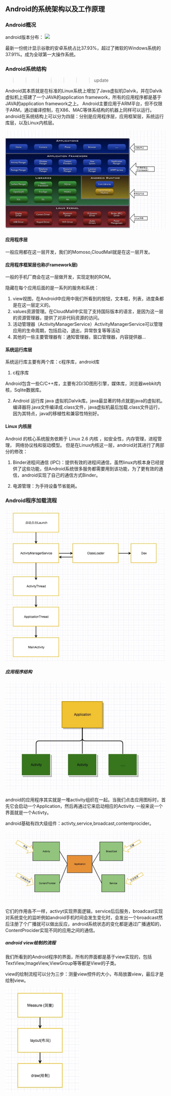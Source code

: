 ## Android的系统架构以及工作原理




### Android概况

android版本分布：
![](http://www.ihei5.com/uploads/allimg/2017/03/08/1-1F30Q15S3.jpg)

最新一份统计显示谷歌的安卓系统占比37.93%，超过了微软的Windows系统的37.91%。成为全球第一大操作系统。


### Android系统结构
>>>>>>> update

Android其本质就是在标准的Linux系统上增加了Java虚拟机Dalvik，并在Dalvik虚拟机上搭建了一个JAVA的application framework，所有的应用程序都是基于JAVA的application framework之上。
Android主要应用于ARM平台，但不仅限于ARM，通过编译控制，在X86、MAC等体系结构的机器上同样可以运行。<br>
android在系统结构上可以分为四层：分别是应用程序层，应用框架层，系统运行库层，以及Linux内核层。


![](https://github.com/MerlinYu/blog/blob/master/blog_file/android/android_structure.png)


#### 应用程序层
一般应用都在这一层开发，我们的Momoso,CloudMall就是在这一层开发。<br>


#### 应用程序框架层也称(Framework层)

一般的手机厂商会在这一层做开发，实现定制的ROM。<br>

隐藏在每个应用后面的是一系列的服务和系统：

1. view视图，在Android中应用中我们所看到的按钮，文本框，列表，进度条都是在这一层定义的。
2. values资源管理。在CloudMall中实现了支持国际版本的语言，是因为这一层的资源管理器，提供了对非代码资源的访问。
3. 活动管理器（ActivityManagerService）ActivityManagerService可以管理应用的生命周期，包括启动，退出，异常恢复等等活动
4. 其他的一些主要管理器有：通知管理器，窗口管理器，内容提供器...


#### 系统运行库层
系统运行库主要有两个库：c程序库，android库

1. c程序库

 Android包含一些C/C++库，主要有2D/3D图形引擎，媒体库，浏览器webkit内核，Sqlite数据库。
   
2. Android 运行库
java 虚拟机Dalvik库。java最显著的特点就是java的虚拟机。编译器将.java文件编译成.class文件，java虚拟机最后加载.class文件运行，因为其特点，java的移植性和兼容性特别好。

  
#### Linux 内核层
Android 的核心系统服务依赖于 Linux 2.6 内核 ，如安全性，内存管理，进程管理， 网络协议栈和驱动模型。 
但是在Linux内核这一层，android对其进行了两部分的修改：

1. Binder进程间通信
  (IPC)：提供有效的进程间通信，虽然linux内核本身已经提供了这些功能，但Android系统很多服务都需要用到该功能，为了更有效的通信，android实现了自己的通信方式Binder。
  
2. 电源管理：为手持设备节省能耗。



### Android程序加载流程

![](https://github.com/MerlinYu/blog/blob/master/blog_file/android/android_start.png)



##### 应用程序结构

![](https://github.com/MerlinYu/blog/blob/master/blog_file/android/activity.png)

android的应用程序其实就是一堆activity组织在一起。当我们点击应用图标时，首先它会启动一个Application，然后再通过它来启动相应的Activity.
一般来说一个界面就是一个Activty。

android基础有四大级组件：activty,service,broadcast,contentprocider。<br>

![](https://github.com/MerlinYu/blog/blob/master/blog_file/android/activity_base_4.png)


它们的作用各不一样，activyt实现界面逻辑，service后后服务，broadcast实现对系统变化的监听例如android手机时间会发生变化时，会发出一个broadcast然后注册了个广播就可以做出反应，android系统状态的变化都是通过广播通知的，ContentProcider实现不同的应用之间的通信。

##### android view绘制的流程
 
我们所看到的Android程序的界面，所有的界面都是基于view实现的，包括TextView,ImageView,ViewGroup等等都是View的子类。

view的绘制流程可以分为三步：测量view控件的大小，布局放置view，最后才是绘制view。<br>

![](https://github.com/MerlinYu/blog/blob/master/blog_file/android/view_draw.png)


